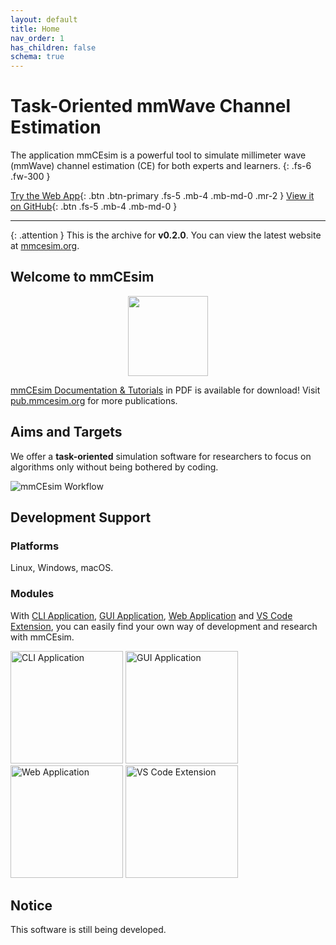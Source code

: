 ```yaml
---
layout: default
title: Home
nav_order: 1
has_children: false
schema: true
---
```


# Task-Oriented mmWave Channel Estimation
The application mmCEsim is a powerful tool to simulate millimeter wave (mmWave) channel estimation (CE) for both experts and learners.
{: .fs-6 .fw-300 }

[Try the Web App](https://app.mmcesim.org){: .btn .btn-primary .fs-5 .mb-4 .mb-md-0 .mr-2 }
[View it on GitHub](https://github.com/mmcesim){: .btn .fs-5 .mb-4 .mb-md-0 }

***

{: .attention }
This is the archive for **v0.2.0**.
You can view the latest website at [mmcesim.org](https://mmcesim.org).

## Welcome to mmCEsim

<p align="center">
  <img src="https://img.mmcesim.org/badge/mmCEsim_badge.png" height="128">
</p>

[mmCEsim Documentation & Tutorials](https://pub.mmcesim.org/mmCEsim-doc.pdf)
in PDF is available for download!
Visit [pub.mmcesim.org](https://pub.mmcesim.org) for more publications.

## Aims and Targets
We offer a **task-oriented** simulation software for researchers to focus on algorithms only
without being bothered by coding.

![mmCEsim Workflow](https://img.mmcesim.org/design/workflow.png)

## Development Support
### Platforms
Linux, Windows, macOS.

### Modules
With [CLI Application](https://github.com/mmcesim/mmcesim),
[GUI Application](https://github.com/mmcesim/mmcesim-gui),
[Web Application](https://app.mmcesim.org)
and [VS Code Extension](https://marketplace.visualstudio.com/items?itemName=mmcesim.mmcesim),
you can easily find your own way of development and research with mmCEsim.

<a href="https://github.com/mmcesim/mmcesim" target="_blank"><img alt="CLI Application" src="https://img.mmcesim.org/module/CLI.png" width="180"></a>
<a href="https://github.com/mmcesim/mmcesim-gui" target="_blank"><img alt="GUI Application" src="https://img.mmcesim.org/module/GUI.png" width="180"></a>
<a href="https://app.mmcesim.org" target="_blank"><img alt="Web Application" src="https://img.mmcesim.org/module/Web.png" width="180"></a>
<a href="https://marketplace.visualstudio.com/items?itemName=mmcesim.mmcesim" target="_blank"><img alt="VS Code Extension" src="https://img.mmcesim.org/module/VSCode.png" width="180"></a>

## Notice
This software is still being developed.
